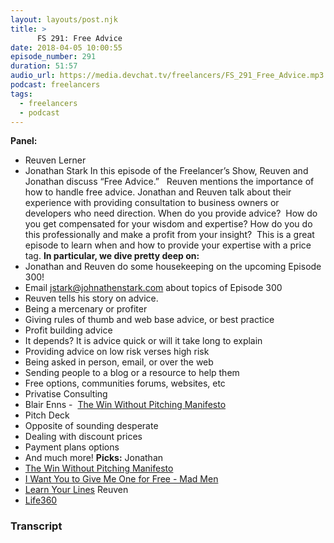 ```yaml
---
layout: layouts/post.njk
title: >
      FS 291: Free Advice
date: 2018-04-05 10:00:55
episode_number: 291
duration: 51:57
audio_url: https://media.devchat.tv/freelancers/FS_291_Free_Advice.mp3
podcast: freelancers
tags: 
  - freelancers
  - podcast
---
```


 **Panel:**
- Reuven Lerner
- Jonathan Stark
In this episode of the Freelancer’s Show, Reuven and Jonathan discuss “Free Advice.” &nbsp; Reuven mentions the importance of how to handle free advice. Jonathan and Reuven talk about their experience with providing consultation to business owners or developers who need direction. When do you provide advice?&nbsp; How do you get compensated for your wisdom and expertise? How do you do this professionally and make a profit from your insight?&nbsp; This is a great episode to learn when and how to provide your expertise with a price tag. **In particular, we dive pretty deep on:&nbsp;**
- Jonathan and Reuven do some housekeeping on the upcoming Episode 300!
- Email [jstark@johnathenstark.com](mailto:jstark@johnathenstark.com) about topics of Episode 300
- Reuven tells his story on advice.
- Being a mercenary or profiter
- Giving rules of thumb and web base advice, or best practice
- Profit building advice
- It depends? It is advice quick or will it take long to explain
- Providing advice on low risk verses high risk
- Being asked in person, email, or over the web
- Sending people to a blog or a resource to help them
- Free options, communities forums, websites, etc
- Privatise Consulting
- Blair Enns -&nbsp; [The Win Without Pitching Manifesto](https://www.winwithoutpitching.com/the-manifesto/)
- Pitch Deck
- Opposite of sounding desperate
- Dealing with discount prices
- Payment plans options
- And much more!
**Picks:** Jonathan
- [The Win Without Pitching Manifesto](https://www.winwithoutpitching.com/the-manifesto/)
- [I Want You to Give Me One for Free - Mad Men](https://www.youtube.com/watch?v=E1JvNlSfiD0)
- [Learn Your Lines](https://expensiveproblem.com/pricing#lyl)
Reuven
- [Life360](https://www.life360.com/)


### Transcript



